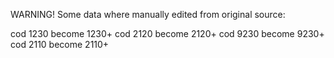 WARNING! Some data where manually edited from original source:

cod 1230 become 1230+
cod 2120 become 2120+
cod 9230 become 9230+
cod 2110 become 2110+
